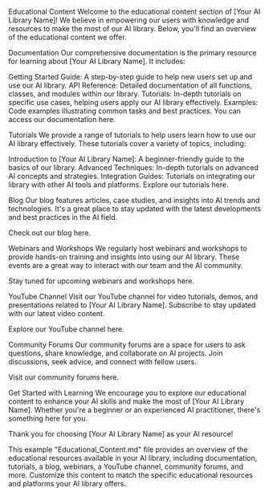 Educational Content
Welcome to the educational content section of [Your AI Library Name]! We believe in empowering our users with knowledge and resources to make the most of our AI library. Below, you'll find an overview of the educational content we offer.

Documentation
Our comprehensive documentation is the primary resource for learning about [Your AI Library Name]. It includes:

Getting Started Guide: A step-by-step guide to help new users set up and use our AI library.
API Reference: Detailed documentation of all functions, classes, and modules within our library.
Tutorials: In-depth tutorials on specific use cases, helping users apply our AI library effectively.
Examples: Code examples illustrating common tasks and best practices.
You can access our documentation here.

Tutorials
We provide a range of tutorials to help users learn how to use our AI library effectively. These tutorials cover a variety of topics, including:

Introduction to [Your AI Library Name]: A beginner-friendly guide to the basics of our library.
Advanced Techniques: In-depth tutorials on advanced AI concepts and strategies.
Integration Guides: Tutorials on integrating our library with other AI tools and platforms.
Explore our tutorials here.

Blog
Our blog features articles, case studies, and insights into AI trends and technologies. It's a great place to stay updated with the latest developments and best practices in the AI field.

Check out our blog here.

Webinars and Workshops
We regularly host webinars and workshops to provide hands-on training and insights into using our AI library. These events are a great way to interact with our team and the AI community.

Stay tuned for upcoming webinars and workshops here.

YouTube Channel
Visit our YouTube channel for video tutorials, demos, and presentations related to [Your AI Library Name]. Subscribe to stay updated with our latest video content.

Explore our YouTube channel here.

Community Forums
Our community forums are a space for users to ask questions, share knowledge, and collaborate on AI projects. Join discussions, seek advice, and connect with fellow users.

Visit our community forums here.

Get Started with Learning
We encourage you to explore our educational content to enhance your AI skills and make the most of [Your AI Library Name]. Whether you're a beginner or an experienced AI practitioner, there's something here for you.

Thank you for choosing [Your AI Library Name] as your AI resource!

This example "Educational_Content.md" file provides an overview of the educational resources available in your AI library, including documentation, tutorials, a blog, webinars, a YouTube channel, community forums, and more. Customize this content to match the specific educational resources and platforms your AI library offers.
